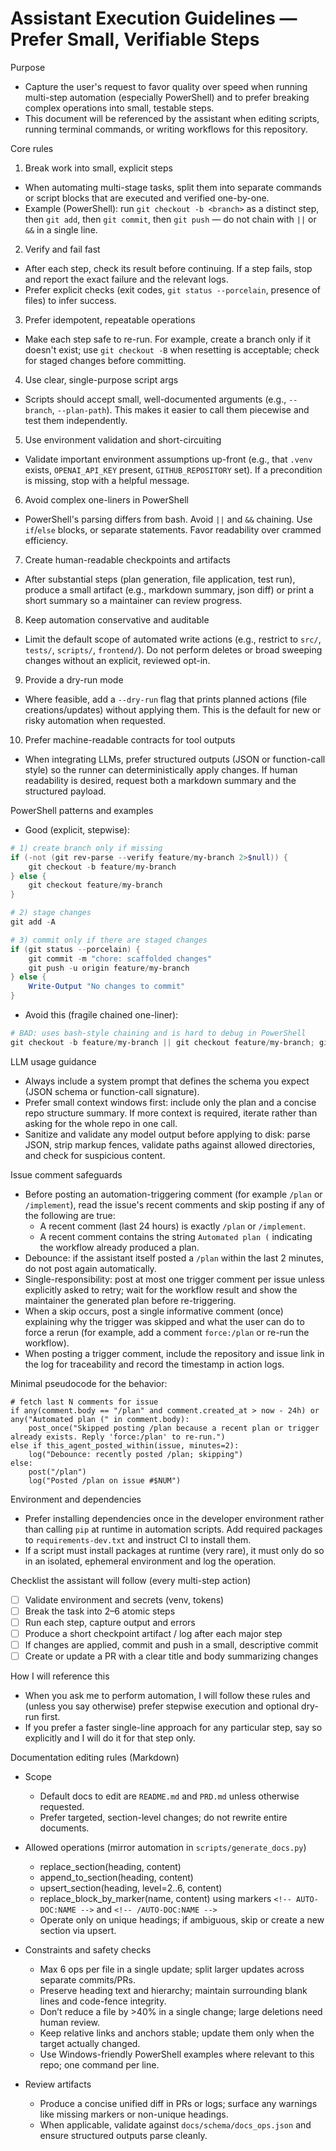 # Assistant Execution Guidelines — Prefer Small, Verifiable Steps

Purpose
- Capture the user's request to favor quality over speed when running multi-step automation (especially PowerShell) and to prefer breaking complex operations into small, testable steps.
- This document will be referenced by the assistant when editing scripts, running terminal commands, or writing workflows for this repository.

Core rules

1. Break work into small, explicit steps
- When automating multi-stage tasks, split them into separate commands or script blocks that are executed and verified one-by-one.
- Example (PowerShell): run `git checkout -b <branch>` as a distinct step, then `git add`, then `git commit`, then `git push` — do not chain with `||` or `&&` in a single line.

2. Verify and fail fast
- After each step, check its result before continuing. If a step fails, stop and report the exact failure and the relevant logs.
- Prefer explicit checks (exit codes, `git status --porcelain`, presence of files) to infer success.

3. Prefer idempotent, repeatable operations
- Make each step safe to re-run. For example, create a branch only if it doesn't exist; use `git checkout -B` when resetting is acceptable; check for staged changes before committing.

4. Use clear, single-purpose script args
- Scripts should accept small, well-documented arguments (e.g., `--branch`, `--plan-path`). This makes it easier to call them piecewise and test them independently.

5. Use environment validation and short-circuiting
- Validate important environment assumptions up-front (e.g., that `.venv` exists, `OPENAI_API_KEY` present, `GITHUB_REPOSITORY` set). If a precondition is missing, stop with a helpful message.

6. Avoid complex one-liners in PowerShell
- PowerShell's parsing differs from bash. Avoid `||` and `&&` chaining. Use `if`/`else` blocks, or separate statements. Favor readability over crammed efficiency.

7. Create human-readable checkpoints and artifacts
- After substantial steps (plan generation, file application, test run), produce a small artifact (e.g., markdown summary, json diff) or print a short summary so a maintainer can review progress.

8. Keep automation conservative and auditable
- Limit the default scope of automated write actions (e.g., restrict to `src/`, `tests/`, `scripts/`, `frontend/`). Do not perform deletes or broad sweeping changes without an explicit, reviewed opt-in.

9. Provide a dry-run mode
- Where feasible, add a `--dry-run` flag that prints planned actions (file creations/updates) without applying them. This is the default for new or risky automation when requested.

10. Prefer machine-readable contracts for tool outputs
- When integrating LLMs, prefer structured outputs (JSON or function-call style) so the runner can deterministically apply changes. If human readability is desired, request both a markdown summary and the structured payload.

PowerShell patterns and examples

- Good (explicit, stepwise):

```powershell
# 1) create branch only if missing
if (-not (git rev-parse --verify feature/my-branch 2>$null)) {
    git checkout -b feature/my-branch
} else {
    git checkout feature/my-branch
}

# 2) stage changes
git add -A

# 3) commit only if there are staged changes
if (git status --porcelain) {
    git commit -m "chore: scaffolded changes"
    git push -u origin feature/my-branch
} else {
    Write-Output "No changes to commit"
}
```

- Avoid this (fragile chained one-liner):

```powershell
# BAD: uses bash-style chaining and is hard to debug in PowerShell
git checkout -b feature/my-branch || git checkout feature/my-branch; git add -A; git commit -m "msg" || echo "no changes"; git push
```

LLM usage guidance

- Always include a system prompt that defines the schema you expect (JSON schema or function-call signature).
- Prefer small context windows first: include only the plan and a concise repo structure summary. If more context is required, iterate rather than asking for the whole repo in one call.
- Sanitize and validate any model output before applying to disk: parse JSON, strip markup fences, validate paths against allowed directories, and check for suspicious content.

Issue comment safeguards

- Before posting an automation-triggering comment (for example `/plan` or `/implement`), read the issue's recent comments and skip posting if any of the following are true:
  - A recent comment (last 24 hours) is exactly `/plan` or `/implement`.
  - A recent comment contains the string `Automated plan (` indicating the workflow already produced a plan.
- Debounce: if the assistant itself posted a `/plan` within the last 2 minutes, do not post again automatically.
- Single-responsibility: post at most one trigger comment per issue unless explicitly asked to retry; wait for the workflow result and show the maintainer the generated plan before re-triggering.
- When a skip occurs, post a single informative comment (once) explaining why the trigger was skipped and what the user can do to force a rerun (for example, add a comment `force:/plan` or re-run the workflow).
- When posting a trigger comment, include the repository and issue link in the log for traceability and record the timestamp in action logs.

Minimal pseudocode for the behavior:

```
# fetch last N comments for issue
if any(comment.body == "/plan" and comment.created_at > now - 24h) or any("Automated plan (" in comment.body):
    post_once("Skipped posting /plan because a recent plan or trigger already exists. Reply 'force:/plan' to re-run.")
else if this_agent_posted_within(issue, minutes=2):
    log("Debounce: recently posted /plan; skipping")
else:
    post("/plan")
    log("Posted /plan on issue #$NUM")
```

Environment and dependencies

- Prefer installing dependencies once in the developer environment rather than calling `pip` at runtime in automation scripts. Add required packages to `requirements-dev.txt` and instruct CI to install them.
- If a script must install packages at runtime (very rare), it must only do so in an isolated, ephemeral environment and log the operation.

Checklist the assistant will follow (every multi-step action)

- [ ] Validate environment and secrets (venv, tokens)
- [ ] Break the task into 2–6 atomic steps
- [ ] Run each step, capture output and errors
- [ ] Produce a short checkpoint artifact / log after each major step
- [ ] If changes are applied, commit and push in a small, descriptive commit
- [ ] Create or update a PR with a clear title and body summarizing changes

How I will reference this

- When you ask me to perform automation, I will follow these rules and (unless you say otherwise) prefer stepwise execution and optional dry-run first.
- If you prefer a faster single-line approach for any particular step, say so explicitly and I will do it for that step only.

Documentation editing rules (Markdown)

- Scope
    - Default docs to edit are `README.md` and `PRD.md` unless otherwise requested.
    - Prefer targeted, section-level changes; do not rewrite entire documents.

- Allowed operations (mirror automation in `scripts/generate_docs.py`)
  - replace_section(heading, content)
  - append_to_section(heading, content)
  - upsert_section(heading, level=2..6, content)
  - replace_block_by_marker(name, content) using markers `<!-- AUTO-DOC:NAME -->` and `<!-- /AUTO-DOC:NAME -->`
  - Operate only on unique headings; if ambiguous, skip or create a new section via upsert.

- Constraints and safety checks
    - Max 6 ops per file in a single update; split larger updates across separate commits/PRs.
    - Preserve heading text and hierarchy; maintain surrounding blank lines and code-fence integrity.
    - Don’t reduce a file by >40% in a single change; large deletions need human review.
    - Keep relative links and anchors stable; update them only when the target actually changed.
    - Use Windows-friendly PowerShell examples where relevant to this repo; one command per line.

- Review artifacts
    - Produce a concise unified diff in PRs or logs; surface any warnings like missing markers or non-unique headings.
    - When applicable, validate against `docs/schema/docs_ops.json` and ensure structured outputs parse cleanly.